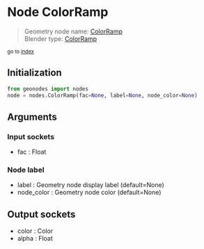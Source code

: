 
# Node ColorRamp

> Geometry node name: [ColorRamp](https://docs.blender.org/manual/en/latest/modeling/geometry_nodes/color/color_ramp.html)<br>
  Blender type: [ColorRamp](https://docs.blender.org/api/current/bpy.types.ShaderNodeValToRGB.html)
  
<sub>go to [index](../index.md)</sub>

## Initialization

```python
from geonodes import nodes
node = nodes.ColorRamp(fac=None, label=None, node_color=None)
```



## Arguments


### Input sockets

- fac : Float

### Node label

- label : Geometry node display label (default=None)
- node_color : Geometry node color (default=None)

## Output sockets

- color : Color
- alpha : Float
